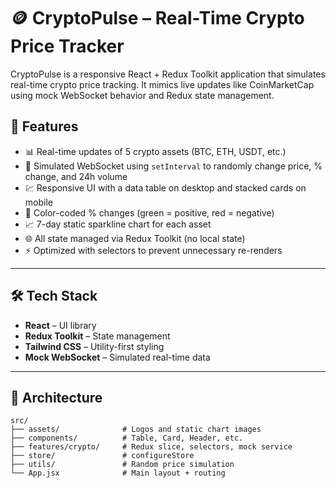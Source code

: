 # 🪙 CryptoPulse – Real-Time Crypto Price Tracker

CryptoPulse is a responsive React + Redux Toolkit application that simulates real-time crypto price tracking. It mimics live updates like CoinMarketCap using mock WebSocket behavior and Redux state management.

## 🎯 Features

- 📊 Real-time updates of 5 crypto assets (BTC, ETH, USDT, etc.)
- 🔄 Simulated WebSocket using `setInterval` to randomly change price, % change, and 24h volume
- 💹 Responsive UI with a data table on desktop and stacked cards on mobile
- 🎨 Color-coded % changes (green = positive, red = negative)
- 📈 7-day static sparkline chart for each asset
- 🌐 All state managed via Redux Toolkit (no local state)
- ⚡ Optimized with selectors to prevent unnecessary re-renders

---

## 🛠️ Tech Stack

- **React** – UI library
- **Redux Toolkit** – State management
- **Tailwind CSS** – Utility-first styling
- **Mock WebSocket** – Simulated real-time data

---

## 📐 Architecture

```text
src/
├── assets/              # Logos and static chart images
├── components/          # Table, Card, Header, etc.
├── features/crypto/     # Redux slice, selectors, mock service
├── store/               # configureStore
├── utils/               # Random price simulation
└── App.jsx              # Main layout + routing
